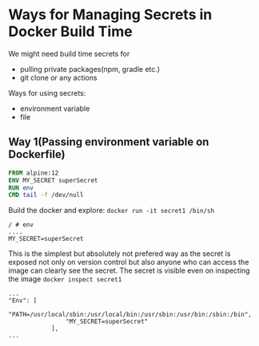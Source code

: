 # Ways for Managing Secrets in Docker Build Time

We might need build time secrets for 
* pulling private packages(npm, gradle etc.)
* git clone or any actions

Ways for using secrets:
* environment variable
* file

## Way 1(Passing environment variable on Dockerfile)
```Dockerfile
FROM alpine:12
ENV MY_SECRET superSecret
RUN env
CMD tail -f /dev/null
```
Build the docker and explore:
`docker run -it secret1 /bin/sh`
```
/ # env
....
MY_SECRET=superSecret
```
This is the simplest but absolutely not prefered way as the secret is exposed not only on version control but also anyone who can access the image can clearly see the secret.
The secret is visible even on inspecting the image
`docker inspect secret1`
```
...
"Env": [
                "PATH=/usr/local/sbin:/usr/local/bin:/usr/sbin:/usr/bin:/sbin:/bin",
                "MY_SECRET=superSecret"
            ],
...
```

